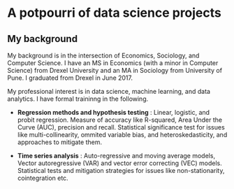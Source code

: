 # A potpourri of data science projects

## My background

My background is in the intersection of Economics, Sociology, and Computer Science. I have an MS in Economics (with a minor in Computer Science) from Drexel University and an MA in Sociology from University of Pune. I graduated from Drexel in June 2017. 

My professional interest is in data science, machine learning, and data analytics. I have formal traininng in the following.

* **Regression methods and hypothesis testing** : Linear, logistic, and probit regression. Measure of accuracy like R-squared, Area Under the Curve (AUC), precision and recall. Statistical significance test for issues like multi-collinearity, ommited variable bias, and heteroskedasticity, and approaches to mitigate them.

* **Time series analysis**  : Auto-regressive and moving average models, Vector autoregressive (VAR) and vector error correcting (VEC) models. Statistical tests and mitigation strategies for issues like non-stationarity, cointegration etc.  
